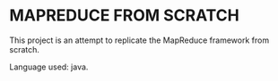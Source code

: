 # MAPREDUCE FROM SCRATCH

This project is an attempt to replicate the MapReduce framework from scratch.

Language used: java.
